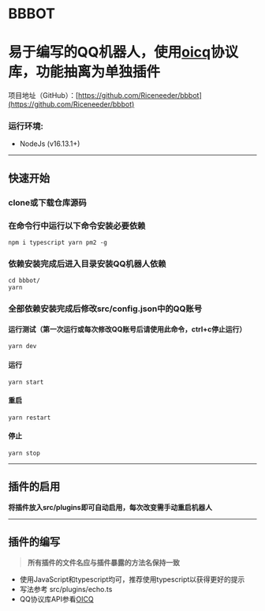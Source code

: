 # BBBOT

# 易于编写的QQ机器人，使用[oicq](https://github.com/takayama-lily/oicq)协议库，功能抽离为单独插件
项目地址（GitHub）：[https://github.com/Riceneeder/bbbot](https://github.com/Riceneeder/bbbot)
### 运行环境:
+ NodeJs (v16.13.1+)
---
## 快速开始
### clone或下载仓库源码
### 在命令行中运行以下命令安装必要依赖
```
npm i typescript yarn pm2 -g
```

### 依赖安装完成后进入目录安装QQ机器人依赖
```
cd bbbot/
yarn
```
### 全部依赖安装完成后修改src/config.json中的QQ账号

#### **运行测试**（第一次运行或每次修改QQ账号后请使用此命令，ctrl+c停止运行）
```
yarn dev    
```
#### **运行**
```
yarn start
```
#### **重启**
```
yarn restart
```
#### **停止**
```
yarn stop
```
---
## 插件的启用

**将插件放入src/plugins即可自动启用，每次改变需手动重启机器人**

---
## 插件的编写
>**所有插件的文件名应与插件暴露的方法名保持一致**
+ 使用JavaScript和typescript均可，推荐使用typescript以获得更好的提示
+ 写法参考 src/plugins/echo.ts
+ QQ协议库API参看[OICQ](https://github.com/takayama-lily/oicq#api-reference)
